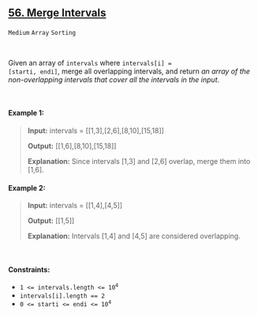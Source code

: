 ## [56. Merge Intervals](https://leetcode.com/problems/merge-intervals)

<code>Medium</code> <code>Array</code> <code>Sorting</code>

<br>

Given an array of <code>intervals</code> where <code>intervals[i] = [starti, endi]</code>, merge all overlapping intervals, and return *an array of the non-overlapping intervals that cover all the intervals in the input*.

<br>

#### Example 1:

> __Input:__ intervals = [[1,3],[2,6],[8,10],[15,18]]
>
> __Output:__ [[1,6],[8,10],[15,18]]
>
> __Explanation:__ Since intervals [1,3] and [2,6] overlap, merge them into [1,6].

#### Example 2:

> __Input:__ intervals = [[1,4],[4,5]]
>
> __Output:__ [[1,5]]
>
> __Explanation:__ Intervals [1,4] and [4,5] are considered overlapping.

<br>

#### Constraints:

- <code>1 <= intervals.length <= 10<sup>4</sup></code>
- <code>intervals[i].length == 2</code>
- <code>0 <= starti <= endi <= 10<sup>4</sup></code>